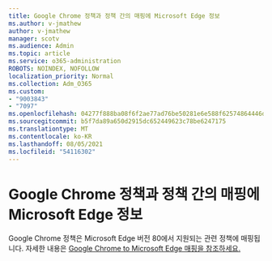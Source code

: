 ```yaml
---
title: Google Chrome 정책과 정책 간의 매핑에 Microsoft Edge 정보
ms.author: v-jmathew
author: v-jmathew
manager: scotv
ms.audience: Admin
ms.topic: article
ms.service: o365-administration
ROBOTS: NOINDEX, NOFOLLOW
localization_priority: Normal
ms.collection: Adm_O365
ms.custom:
- "9003843"
- "7097"
ms.openlocfilehash: 04277f888ba08f6f2ae77ad76be50281e6e588f62574864446d0d62de6e0401b
ms.sourcegitcommit: b5f7da89a650d2915dc652449623c78be6247175
ms.translationtype: MT
ms.contentlocale: ko-KR
ms.lasthandoff: 08/05/2021
ms.locfileid: "54116302"
---
```

# <a name="learn-about-mapping-between-google-chrome-policies-and-microsoft-edge-policies"></a>Google Chrome 정책과 정책 간의 매핑에 Microsoft Edge 정보

Google Chrome 정책은 Microsoft Edge 버전 80에서 지원되는 관련 정책에 매핑됩니다. 자세한 내용은 [Google Chrome to Microsoft Edge 매핑을 참조하세요.](https://go.microsoft.com/fwlink/?linkid=2141933)
